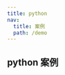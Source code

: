 ```yaml
---
title: python
nav:
  title: 案例
  path: /demo
---
```


## python 案例

<code src="../examples/python.tsx"></code>
